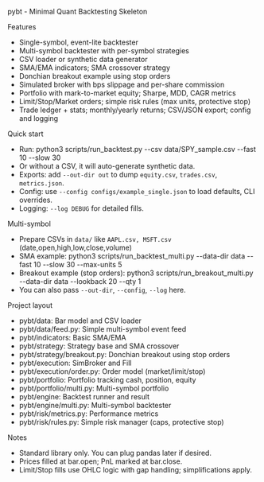 pybt - Minimal Quant Backtesting Skeleton

Features
- Single-symbol, event-lite backtester
- Multi-symbol backtester with per-symbol strategies
- CSV loader or synthetic data generator
- SMA/EMA indicators; SMA crossover strategy
- Donchian breakout example using stop orders
- Simulated broker with bps slippage and per-share commission
- Portfolio with mark-to-market equity; Sharpe, MDD, CAGR metrics
- Limit/Stop/Market orders; simple risk rules (max units, protective stop)
 - Trade ledger + stats; monthly/yearly returns; CSV/JSON export; config and logging

Quick start
- Run: python3 scripts/run_backtest.py --csv data/SPY_sample.csv --fast 10 --slow 30
- Or without a CSV, it will auto-generate synthetic data.
 - Exports: add `--out-dir out` to dump `equity.csv`, `trades.csv`, `metrics.json`.
 - Config: use `--config configs/example_single.json` to load defaults, CLI overrides.
 - Logging: `--log DEBUG` for detailed fills.

Multi-symbol
- Prepare CSVs in `data/` like `AAPL.csv, MSFT.csv` (date,open,high,low,close,volume)
- SMA example: python3 scripts/run_backtest_multi.py --data-dir data --fast 10 --slow 30 --max-units 5
- Breakout example (stop orders): python3 scripts/run_breakout_multi.py --data-dir data --lookback 20 --qty 1
 - You can also pass `--out-dir`, `--config`, `--log` here.

Project layout
- pybt/data: Bar model and CSV loader
- pybt/data/feed.py: Simple multi-symbol event feed
- pybt/indicators: Basic SMA/EMA
- pybt/strategy: Strategy base and SMA crossover
- pybt/strategy/breakout.py: Donchian breakout using stop orders
- pybt/execution: SimBroker and Fill
- pybt/execution/order.py: Order model (market/limit/stop)
- pybt/portfolio: Portfolio tracking cash, position, equity
- pybt/portfolio/multi.py: Multi-symbol portfolio
- pybt/engine: Backtest runner and result
- pybt/engine/multi.py: Multi-symbol backtester
- pybt/risk/metrics.py: Performance metrics
- pybt/risk/rules.py: Simple risk manager (caps, protective stop)

Notes
- Standard library only. You can plug pandas later if desired.
- Prices filled at bar.open; PnL marked at bar.close.
- Limit/Stop fills use OHLC logic with gap handling; simplifications apply.
